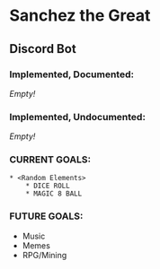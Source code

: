 # Sanchez the Great
## Discord Bot

### Implemented, Documented:



*Empty!*



### Implemented, Undocumented:



*Empty!*



### CURRENT GOALS:



    * <Random Elements>
        * DICE ROLL
        * MAGIC 8 BALL



### FUTURE GOALS:



* Music
* Memes
* RPG/Mining



